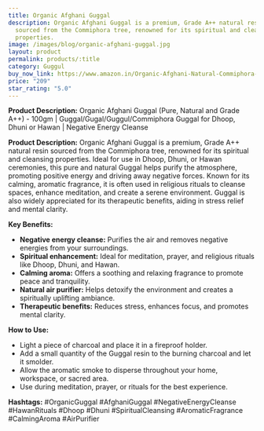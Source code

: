 ```yaml
---
title: Organic Afghani Guggal
description: Organic Afghani Guggal is a premium, Grade A++ natural resin
  sourced from the Commiphora tree, renowned for its spiritual and cleansing
  properties.
image: /images/blog/organic-afghani-guggal.jpg
layout: product
permalink: products/:title
category: Guggul
buy_now_link: https://www.amazon.in/Organic-Afghani-Natural-Commiphora-Negative/dp/B0BHJ2NNPR/ref=sr_1_27?crid=274T8B0U72I18&tag=ayushmonk-21
price: "209"
star_rating: "5.0"
---
```

**Product Description:**
Organic Afghani Guggal (Pure, Natural and Grade A++) - 100gm | Guggal/Gugal/Guggul/Commiphora Guggal for Dhoop, Dhuni or Hawan | Negative Energy Cleanse

**Product Description:**
Organic Afghani Guggal is a premium, Grade A++ natural resin sourced from the Commiphora tree, renowned for its spiritual and cleansing properties. Ideal for use in Dhoop, Dhuni, or Hawan ceremonies, this pure and natural Guggal helps purify the atmosphere, promoting positive energy and driving away negative forces. Known for its calming, aromatic fragrance, it is often used in religious rituals to cleanse spaces, enhance meditation, and create a serene environment. Guggal is also widely appreciated for its therapeutic benefits, aiding in stress relief and mental clarity.

**Key Benefits:**
- **Negative energy cleanse:** Purifies the air and removes negative energies from your surroundings.
- **Spiritual enhancement:** Ideal for meditation, prayer, and religious rituals like Dhoop, Dhuni, and Hawan.
- **Calming aroma:** Offers a soothing and relaxing fragrance to promote peace and tranquility.
- **Natural air purifier:** Helps detoxify the environment and creates a spiritually uplifting ambiance.
- **Therapeutic benefits:** Reduces stress, enhances focus, and promotes mental clarity.

**How to Use:**
- Light a piece of charcoal and place it in a fireproof holder.
- Add a small quantity of the Guggal resin to the burning charcoal and let it smolder.
- Allow the aromatic smoke to disperse throughout your home, workspace, or sacred area.
- Use during meditation, prayer, or rituals for the best experience.

**Hashtags:**
#OrganicGuggal #AfghaniGuggal #NegativeEnergyCleanse #HawanRituals #Dhoop #Dhuni #SpiritualCleansing #AromaticFragrance #CalmingAroma #AirPurifier
